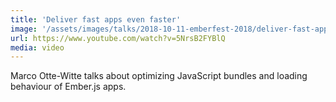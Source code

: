 ```yaml
---
title: 'Deliver fast apps even faster'
image: '/assets/images/talks/2018-10-11-emberfest-2018/deliver-fast-apps-even-faster.png'
url: https://www.youtube.com/watch?v=5NrsB2FYBlQ
media: video
---
```


Marco Otte-Witte talks about optimizing JavaScript bundles and loading
behaviour of Ember.js apps.
